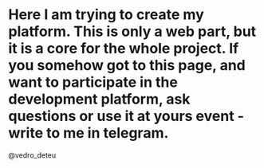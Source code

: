 # Here I am trying to create my platform. This is only a web part, but it is a core for the whole project. If you somehow got to this page, and want to participate in the development platform, ask questions or use it at yours event - write to me in telegram.
@vedro_deteu